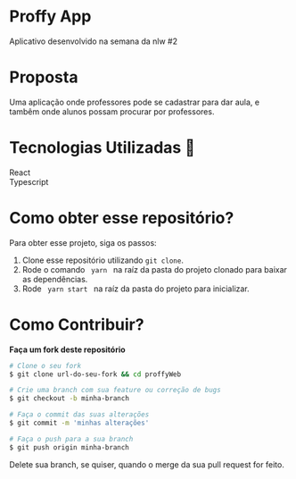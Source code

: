 # Proffy App
Aplicativo desenvolvido na semana da nlw #2

# Proposta
Uma aplicação onde professores pode se cadastrar para dar aula, e tambêm onde alunos possam procurar
por professores.

# Tecnologias Utilizadas 🚀
React <br />
Typescript <br />

# Como obter esse repositório?
Para obter esse projeto, siga os passos:
1. Clone esse repositório utilizando <code>git clone</code>.
2. Rode o comando <code> yarn </code> na raíz da pasta do projeto clonado para baixar as dependências.
3. Rode <code> yarn start </code> na raíz da pasta do projeto para inicializar.

# Como Contribuir?
**Faça um fork deste repositório**

```bash
# Clone o seu fork
$ git clone url-do-seu-fork && cd proffyWeb

# Crie uma branch com sua feature ou correção de bugs
$ git checkout -b minha-branch

# Faça o commit das suas alterações
$ git commit -m 'minhas alterações'

# Faça o push para a sua branch
$ git push origin minha-branch
```

Delete sua branch, se quiser, quando o merge da sua pull request for feito. <br />